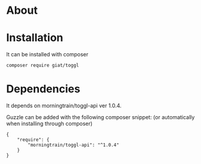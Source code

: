 # About

 

# Installation

It can be installed with composer

```
composer require giat/toggl
```

# Dependencies

It depends on morningtrain/toggl-api ver 1.0.4.

Guzzle can be added with the following composer snippet:
(or automatically when installing through composer)

```
{
    "require": {
        "morningtrain/toggl-api": "^1.0.4"
    }
}
```

